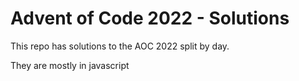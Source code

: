 # Advent of Code 2022 - Solutions

This repo has solutions to the AOC 2022 split by day.

They are mostly in javascript
